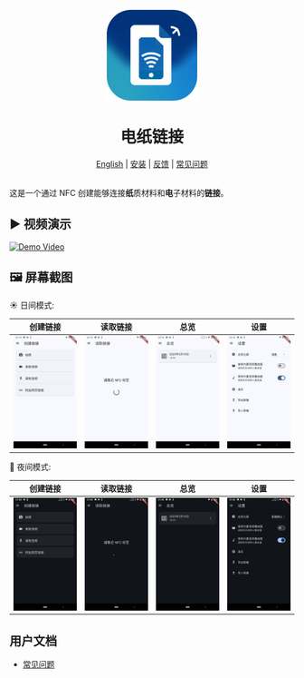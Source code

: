 <div align="center">
    <br />
    <img src="assets/icon/icon.png" alt="NFC PLinkD Logo" width="160" height="160" />
    <h1>电纸链接</h1>
    <a href="README.md">English</a> | 
    <a href="https://github.com/BHznJNs/NFC-PLinkD/releases">安装</a> |
    <a href="https://github.com/BHznJNs/NFC-PLinkD/install">反馈</a> |
    <a href="./docs/faqs_zh.md">常见问题</a>
    <br />
    <br />
</div>

这是一个通过 NFC 创建能够连接**纸**质材料和**电**子材料的**链接**。

## ▶️ 视频演示

[![Demo Video](http://img.youtube.com/vi/Vr0gKqifdtM/0.jpg)](https://www.youtube.com/watch?v=Vr0gKqifdtM)

## 🖼️ 屏幕截图

☀️ 日间模式:

| 创建链接 | 读取链接 | 总览 | 设置 |
| ------ | ------- | ---- | ---- |
| ![创建链接截图](docs/screenshots/creating-page_light_zh.jpg) | ![读取链接截图](docs/screenshots/reading-page_light_zh.jpg) | ![总览截图](docs/screenshots/gallery-page_light_zh.jpg) | ![设置截图](docs/screenshots/settings-page_light_zh.jpg) |

🌙 夜间模式:

| 创建链接 | 读取链接 | 总览 | 设置 |
| ------ | ------- | ---- | ---- |
| ![创建链接截图](docs/screenshots/creating-page_dark_zh.jpg) | ![reading截图](docs/screenshots/reading-page_dark_zh.jpg) | ![gallery截图](docs/screenshots/gallery-page_dark_zh.jpg) | ![settings截图](docs/screenshots/settings-page_dark_zh.jpg) |

## 用户文档

- [常见问题](./docs/faqs_zh.md)
